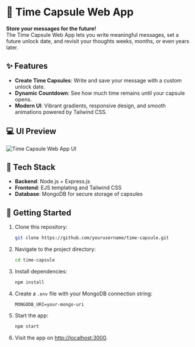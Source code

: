 # 🌌 Time Capsule Web App

**Store your messages for the future!**  
The Time Capsule Web App lets you write meaningful messages, set a future unlock date, and revisit your thoughts weeks, months, or even years later.  

## ✨ Features
- **Create Time Capsules**: Write and save your message with a custom unlock date.  
- **Dynamic Countdown**: See how much time remains until your capsule opens.  
- **Modern UI**: Vibrant gradients, responsive design, and smooth animations powered by Tailwind CSS.  

## 💻 UI Preview
![Time Capsule Web App UI](public/images/ui.png)

## 🔧 Tech Stack
- **Backend**: Node.js + Express.js  
- **Frontend**: EJS templating and Tailwind CSS  
- **Database**: MongoDB for secure storage of capsules  

## 🚀 Getting Started
1. Clone this repository:  
    ```bash
    git clone https://github.com/yourusername/time-capsule.git
    ```
   
2. Navigate to the project directory:
    ```bash
    cd time-capsule
    ```

3. Install dependencies:
    ```bash
    npm install
    ```

4. Create a `.env` file with your MongoDB connection string:
    ```env
    MONGODB_URI=your-mongo-uri
    ```

5. Start the app:
    ```bash
    npm start
    ```

6. Visit the app on [http://localhost:3000](http://localhost:3000).